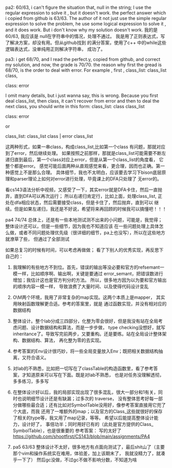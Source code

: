 pa2: 60/63, i can't figure the situation that, null in the string; I use the regular expression to solve it , but it doesn't 
work. the perfect answer which i copied from github is 63/63. The author of it not just use the simple regular expression
to solve the problem, he use some logical expression to solve it , and it does work. But i don't know why my solution 
doesn't work.
我的是60/63, 我应该是 null在字符串中的情况，处理不通过。 我是用了正则表达式，写了解决方案，却没有用。但从github找到
的满分答案，使用了c++ 中的while这些逻辑表达式，没单纯用正则解决字符串， 成功了。


pa3: i get 68/70, and I read the perfect.y, copied from github, and correct my solution, and now, the grade is 70/70.
the reason why first the gread is 68/70, is the order to deal with error. 
For example , first , 
class_list:
class_list class, 

class:
error

I omit many details, but i just wanna say, this is wrong. Because you first deal class_list, then class, it can't recover
from error and then to deal the next class, you should write in this form:
class_list:
class class_list

class:
error

or

class_list:
class_list class
| error class_list

这两种形式，如果一串class，构成class_list,比如第一个class 有问题，那就对应到了error，然后继续处理。
如果按照之前那样，那就是class_list可能需要不断左递归直到最后，第一个class对应上error，但是从第一个class_list的角度看，
它整个都是error。
感觉可能后面两种从直观感觉来看，更合理，因而也正确。第一种感觉上不是那么合理。
具体细节，我也不太明白，应该要去学习下bison底层原理和parser理论上如何对error进行处理，毕竟课上的DFA只处理了
无error的。

看cs143语法分析中视频，又感受了一下，其实error就是DFA卡住，然后一直抛弃，直到DFA可以再次运行；
所以右递归肯定行，比如上面，处理class_list, 正处在dfa相应状态，然后需要接受class，但是卡住了，然后抛弃，直到可以
继续。但是如果左递归，我还是不好说，希望将来再回顾的时候我可以搞懂吧！！！



pa4 74/74
总体上，还是有一些本地测试测不出来的小问题，可能是，我觉得；整体设计还可以，但是一些细节，因为我也不知道应该
在一些问题处理上具体怎么做，或者不同问题处理优先级（很详细的细节，pa上也没写），所以在这些地方就潦草了些，
但通过了全部测试

如果总复习的时候有时间，可以考虑再做做；
看了下别人的优秀实现，再反思下自己的：
1. 我理解的有些地方不到位。首先，错误的输出等没必要和官方的refsemant一模一样，比如顺序啊、输出啊，关键是要通过
error_semant，把错误数进行增加；我估计这也是官方判分的方法。 所以，很多地方因为以为要和官方输出的顺序内容一模一样，
导致浪费了大量时间、以及使得代码设计变乱
2. O\M两个环境，我用了非常复杂的map实现。这两个本质上是mapper， 其实用映射函数理解更合适。参考的答案里，就是
通过函数实现，并没有相对应的数据结构
3. 整体设计。整个lab分成三四部分，化整为零会很好，但是我没有站在全局考虑问题、设计数据结构和算法，而是一步步做，
type checking没想好，就写inheritance了。导致写完前两步，又要重构。还是要练。站在全局设计整体架构、数据结构、算法，
再化整为零的去实现。
4. 参考答案的Env设计很巧妙，将一些全局变量放入Env；既把相关数据结构抽离，又符合语义。
5. 对lab的不熟悉，比如把一切写在了classTable的构造函数里，看了参考答案，才知道原来可以写在下面。既是对lab不熟悉，
也是对任务没理解透彻，多多练习，多多写
6. 在整体设计好以后，我的局部实现出现了很多混乱，很大一部分和1有关，同时也说明细节设计还是有缺漏；过多次的
traverse， 没有整体思考好每一部分做哪些最合适；还有比如对SymbolTable没用好，像参考答案直接用它兜了个大底，而我
还用了一堆额外的map；以及官方的Class_这些就很好的保存了相关的type等，我又用了map记录，等等。
希望以后能提高整体设计能力，设计好了， 事倍功半；同时用好已有的（此处是官方提供的Class_ SymbolTable），也是很重要的
参考答案： 写的太好了 https://github.com/shootfirst/CS143/blob/main/assignments/PA4

5. pa5 63/63
整体设计不太好，很多地方有点面向测试了，最后shit山了（主要那个vim和操作系统实在难用，体验差，加上该期末了，
我就没精力了，就凑乎一下了）
然后gc没做，不过gc不做不影响分数，不知道为啥
